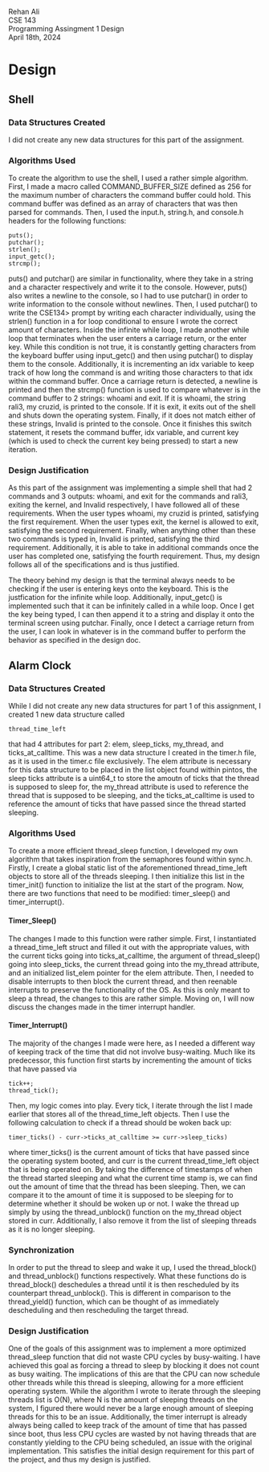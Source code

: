 Rehan Ali<br>
CSE 143<br>
Programming Assingment 1 Design <br>
April 18th, 2024<br>

# Design

## Shell

### Data Structures Created

I did not create any new data structures for this part of the assignment. 

### Algorithms Used

To create the algorithm to use the shell, I used a rather simple algorithm. First, I made a macro called COMMAND\_BUFFER\_SIZE defined as 256 for the maximum number of characters the command buffer could hold. This command buffer was defined as an array of characters that was then parsed for commands. Then, I used the input.h, string.h, and console.h headers for the following functions:
```
puts();
putchar();
strlen();
input_getc();
strcmp();
```  
puts() and putchar() are similar in functionality, where they take in a string and a character respectively and write it to the console. However, puts() also writes a newline to the console, so I had to use putchar() in order to write information to the console without newlines. Then, I used putchar() to write the CSE134> prompt by writing each character individually, using the strlen() function in a for loop conditional to ensure I wrote the correct amount of characters. Inside the infinite while loop, I made another while loop that terminates when the user enters a carriage return, or the enter key. While this condition is not true, it is constantly getting characters from the keyboard buffer using input_getc() and then using putchar() to display them to the console. Additionally, it is incrementing an idx variable to keep track of how long the command is and writing those characters to that idx within the command buffer. Once a carriage return is detected, a newline is printed and then the strcmp() function is used to compare whatever is in the command buffer to 2 strings: whoami and exit. If it is whoami, the string rali3, my cruzid, is printed to the console. If it is exit, it exits out of the shell and shuts down the operating system. Finally, if it does not match either of these strings, Invalid is printed to the console. Once it finishes this switch statement, it resets the command buffer, idx variable, and current key (which is used to check the current key being pressed) to start a new iteration.   

### Design Justification

As this part of the assignment was implementing a simple shell that had 2 commands and 3 outputs: whoami, and exit for the commands and rali3, exiting the kernel, and Invalid respectively, I have followed all of these requirements. When the user types whoami, my cruzid is printed, satisfying the first requirement. When the user types exit, the kernel is allowed to exit, satisfying the second requirement. Finally, when anything other than these two commands is typed in, Invalid is printed, satisfying the third requirement. Additionally, it is able to take in additional commands once the user has completed one, satisfying the fourth requirement. Thus, my design follows all of the specifications and is thus justified.  

The theory behind my design is that the terminal always needs to be checking if the user is entering keys onto the keyboard. This is the justfication for the infinite while loop. Additionally, input_getc() is implemented such that it can be infinitely called in a while loop. Once I get the key being typed, I can then append it to a string and display it onto the terminal screen using putchar. Finally, once I detect a carriage return from the user, I can look in whatever is in the command buffer to perform the behavior as specified in the design doc. 
## Alarm Clock 
### Data Structures Created

While I did not create any new data structures for part 1 of this assignment, I created 1 new data structure called 
```
thread_time_left
```
that had 4 attributes for part 2: elem, sleep\_ticks, my\_thread, and ticks\_at\_calltime. This was a new data structure I created in the timer.h file, as it is used in the timer.c file exclusively. The elem attribute is necessary for this data structure to be placed in the list object found within pintos, the sleep ticks attribute is a uint64\_t to store the amoutn of ticks that the thread is supposed to sleep for, the my\_thread attribute is used to reference the thread that is supposed to be sleeping, and the ticks\_at\_calltime is used to reference the amount of ticks that have passed since the thread started sleeping. 

### Algorithms Used

To create a more efficient thread\_sleep function, I developed my own algorithm that takes inspiration from the semaphores found within sync.h. Firstly, I create a global static list of the aforementioned thread\_time\_left objects to store all of the threads sleeping. I then initialize this list in the timer\_init() function to initialize the list at the start of the program. Now, there are two functions that need to be modified: timer\_sleep() and timer\_interrupt(). 

#### Timer\_Sleep()

The changes I made to this function were rather simple. First, I instantiated a thread\_time\_left struct and filled it out with the appropriate values, with the current ticks going into ticks\_at\_calltime, the argument of thread\_sleep() going into sleep\_ticks, the current thread going into the my\_thread attribute, and an initialized list\_elem pointer for the elem attribute. Then, I needed to disable interrupts to then block the current thread, and then reenable interrupts to preserve the functionality of the OS. As this is only meant to sleep a thread, the changes to this are rather simple. Moving on, I will now discuss the changes made in the timer interrupt handler.

#### Timer\_Interrupt()
The majority of the changes I made were here, as I needed a different way of keeping track of the time that did not involve busy-waiting. Much like its predecessor, this function first starts by incrementing the amount of ticks that have passed via 
```
tick++; 
thread_tick();
``` 
Then, my logic comes into play. Every tick, I iterate through the list I made earlier that stores all of the thread\_time\_left objects. Then I use the following calculation to check if a thread should be woken back up:
```
timer_ticks() - curr->ticks_at_calltime >= curr->sleep_ticks)
``` 
where timer\_ticks() is the current amount of ticks that have passed since the operating system booted, and curr is the current thread\_time\_left object that is being operated on. By taking the difference of timestamps of when the thread started sleeping and what the current time stamp is, we can find out the amount of time that the thread has been sleeping. Then, we can compare it to the amount of time it is supposed to be sleeping for to determine whether it should be woken up or not. I wake the thread up simply by using the thread\_unblock() function on the my\_thread object stored in curr. Additionally, I also remove it from the list of sleeping threads as it is no longer sleeping. 

### Synchronization 

In order to put the thread to sleep and wake it up, I used the thread\_block() and thread\_unblock() functions respectively. What these functions do is thread\_block() deschedules a thread until it is then rescheduled by its counterpart thread\_unblock(). This is different in comparison to the thread\_yield() function, which can be thought of as immediately descheduling and then rescheduling the target thread.

### Design Justification

One of the goals of this assignment was to implement a more optimized thread\_sleep function that did not waste CPU cycles by busy-waiting. I have achieved this goal as forcing a thread to sleep by blocking it does not count as busy waiting. The implications of this are that the CPU can now schedule other threads while this thread is sleeping, allowing for a more efficient operating system. While the algorithm I wrote to iterate through the sleeping threads list is O(N), where N is the amount of sleeping threads on the system, I figured there would never be a large enough amount of sleeping threads for this to be an issue. Additionally, the timer interrupt is already always being called to keep track of the amount of time that has passed since boot, thus less CPU cycles are wasted by not having threads that are constantly yielding to the CPU being scheduled, an issue with the original implementation. This satisfies the initial design requirement for this part of the project, and thus my design is justified. 
